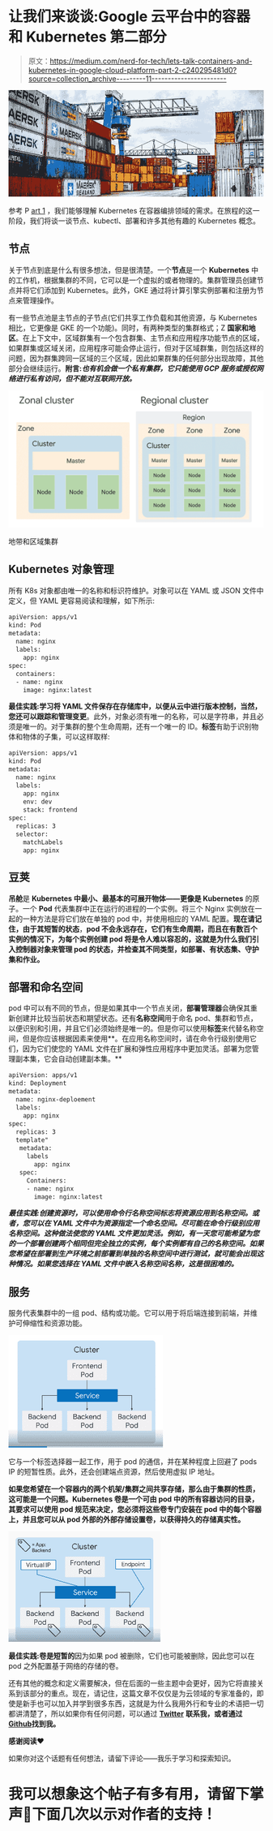 # 让我们来谈谈:Google 云平台中的容器和 Kubernetes 第二部分

> 原文：<https://medium.com/nerd-for-tech/lets-talk-containers-and-kubernetes-in-google-cloud-platform-part-2-c240295481d0?source=collection_archive---------11----------------------->

![](img/8351b6bbd0f0829fcdb9c8c6e6665f2f.png)

参考 P [art 1](https://samuelarogbonlo.medium.com/containers-and-kubernetes-in-google-cloud-platform-c178aae0cb35) ，我们能够理解 Kubernetes 在容器编排领域的需求。在旅程的这一阶段，我们将谈一谈节点、kubectl、部署和许多其他有趣的 Kubernetes 概念。

## **节点**

关于节点到底是什么有很多想法，但是很清楚。一个**节点**是一个 **Kubernetes** 中的工作机，根据集群的不同，它可以是一个虚拟的或者物理的。集群管理员创建节点并将它们添加到 Kubernetes。此外，GKE 通过将计算引擎实例部署和注册为节点来管理操作。

有一些节点池是主节点的子节点(它们共享工作负载和其他资源，与 Kubernetes 相比，它更像是 GKE 的一个功能)。同时，有两种类型的集群格式；Z **国家和地区**。在上下文中，区域群集有一个包含群集、主节点和应用程序功能节点的区域，如果群集或区域关闭，应用程序可能会停止运行，但对于区域群集，则包括这样的问题，因为群集跨同一区域的三个区域，因此如果群集的任何部分出现故障，其他部分会继续运行。**附言:*也有机会做一个私有集群，它只能使用 GCP 服务或授权网络进行私有访问，但不能对互联网开放。***

![](img/eaf8191586da56a4b02ca8826bc24711.png)

地带和区域集群

## **Kubernetes 对象管理**

所有 K8s 对象都由唯一的名称和标识符维护。对象可以在 YAML 或 JSON 文件中定义，但 YAML 更容易阅读和理解，如下所示:

```
apiVersion: apps/v1
kind: Pod
metadata:
  name: nginx
  labels:
    app: nginx
spec:
  containers:
  - name: nginx
    image: nginx:latest
```

**最佳实践:学习将 YAML 文件保存在存储库中，以便从云中进行版本控制，当然，您还可以跟踪和管理变更**。此外，对象必须有唯一的名称，可以是字符串，并且必须是唯一的。对于集群的整个生命周期，还有一个唯一的 ID。**标签**有助于识别物体和物体的子集，可以这样取样:

```
apiVersion: apps/v1
kind: Pod
metadata:
  name: nginx
  labels:
    app: nginx
    env: dev
    stack: frontend
spec:
  replicas: 3
  selector:
    matchLabels
    app: nginx
```

## **豆荚**

**吊舱**是 **Kubernetes 中最小、最基本的可展开物体——更像是 Kubernetes** 的原子。一个 **Pod** 代表集群中正在运行的进程的一个实例。将三个 Nginx 实例放在一起的一种方法是将它们放在单独的 pod 中，并使用相应的 YAML 配置。**现在请记住，由于其短暂的状态**，**pod 不会永远存在，它们有生命周期，而且在有数百个实例的情况下，为每个实例创建 pod 将是令人难以容忍的，这就是为什么我们引入控制器对象来管理 pod 的状态，并检查其不同类型，如部署、有状态集、守护集和作业。**

## 部署和命名空间

pod 中可以有不同的节点，但是如果其中一个节点关闭，**部署管理器**会确保其重新创建并比较当前状态和期望状态。还有**名称空间**用于命名 pod、集群和节点，以便识别和引用，并且它们必须始终是唯一的。但是你可以使用**标签**来代替名称空间，但是你应该根据因素来使用**。在应用名称空间时，请在命令行级别使用它们，因为它们使您的 YAML 文件在扩展和弹性应用程序中更加灵活。部署为您管理副本集，它会自动创建副本集。**

```
apiVersion: apps/v1
kind: Deployment
metadata:
  name: nginx-deploement
  labels:
    app: nginx
spec:
  replicas: 3
  template"  
   metadata:
     labels
       app: nginx
   spec:
     Containers:
     - name: nginx
       image: nginx:latest
```

***最佳实践:创建资源时，可以使用命令行名称空间标志将资源应用到名称空间。或者，您可以在 YAML 文件中为资源指定一个命名空间。尽可能在命令行级别应用名称空间。这种做法使您的 YAML 文件更加灵活。例如，有一天您可能希望为您的一个部署创建两个相同但完全独立的实例，每个实例都有自己的名称空间。如果您希望在部署到生产环境之前部署到单独的名称空间中进行测试，就可能会出现这种情况。如果您选择在 YAML 文件中嵌入名称空间名称，这是很困难的。***

## **服务**

服务代表集群中的一组 pod、结构或功能。它可以用于将后端连接到前端，并维护可伸缩性和资源功能。

![](img/468c8486017435957066f63bd1aa5aba.png)

它与一个标签选择器一起工作，用于 pod 的通信，并在某种程度上回避了 pods IP 的短暂性质。此外，还会创建端点资源，然后使用虚拟 IP 地址。

**如果您希望在一个容器内的两个机架/集群之间共享存储，那么由于集群的性质，这可能是一个问题。Kubernetes 卷是一个可由 pod 中的所有容器访问的目录，其要求可以使用 pod 规范来决定，您必须将这些卷专门安装在 pod 中的每个容器上，并且您可以从 pod 外部的外部存储设置卷，以获得持久的存储真实性。**

![](img/04aeb740be05802da1fb5a9a0850ab31.png)

**最佳实践:卷是短暂的**因为如果 pod 被删除，它们也可能被删除，因此您可以在 pod 之外配置基于网络的存储的卷。

还有其他的概念和定义需要解决，但在后面的一些主题中会更好，因为它将直接关系到该部分的重点。现在，请记住，这篇文章不仅仅是为云领域的专家准备的，即使是新手也可以加入并学到很多东西，这就是为什么我用外行和专业的术语把一切都讲清楚了，所以如果你有任何问题，可以通过 [**Twitter**](https://twitter.com/SamuelArogbonlo) **联系我，或者通过**[**Github**](https://github.com/samuelarogbonlo)**找到我。**

**感谢阅读❤️**

如果你对这个话题有任何想法，请留下评论——我乐于学习和探索知识。

# 我可以想象这个帖子有多有用，请留下掌声👏下面几次以示对作者的支持！